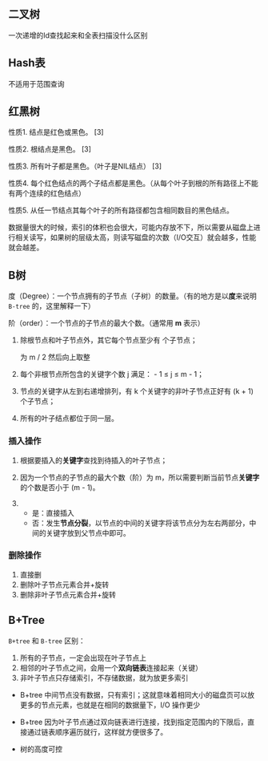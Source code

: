 ## 二叉树

一次递增的Id查找起来和全表扫描没什么区别

## Hash表

不适用于范围查询

## 红黑树

性质1. 结点是红色或黑色。 [3] 

性质2. 根结点是黑色。 [3] 

性质3. 所有叶子都是黑色。（叶子是NIL结点） [3] 

性质4. 每个红色结点的两个子结点都是黑色。（从每个叶子到根的所有路径上不能有两个连续的红色结点）

性质5. 从任一节结点其每个叶子的所有路径都包含相同数目的黑色结点。

数据量很大的时候，索引的体积也会很大，可能内存放不下，所以需要从磁盘上进行相关读写，如果树的层级太高，则读写磁盘的次数（I/O交互）就会越多，性能就会越差。

## B树

度（Degree）：一个节点拥有的子节点（子树）的数量。（有的地方是以**度**来说明 `B-tree` 的，这里解释一下）

阶（order）：一个节点的子节点的最大个数。（通常用 **m** 表示）

1. 除根节点和叶子节点外，其它每个节点至少有 个子节点；

    为 m / 2 然后向上取整

2. 每个非根节点所包含的关键字个数 j 满足： - 1 ≤ j ≤ m - 1；

3. 节点的关键字从左到右递增排列，有 k 个关键字的非叶子节点正好有 (k + 1) 个子节点；

4. 所有的叶子结点都位于同一层。

### 插入操作

1. 根据要插入的**关键字**查找到待插入的叶子节点；

2. 因为一个节点的子节点的最大个数（阶）为 m，所以需要判断当前节点**关键字**的个数是否小于 (m - 1)。

3. - 是：直接插入
   - 否：发生**节点分裂**，以节点的中间的关键字将该节点分为左右两部分，中间的关键字放到父节点中即可。

### 删除操作

1. 直接删
2. 删除叶子节点元素合并+旋转
3. 删除非叶子节点元素合并+旋转

## B+Tree

`B+tree` 和 `B-tree` 区别：

1. 所有的子节点，一定会出现在叶子节点上
2. 相邻的叶子节点之间，会用一个**双向链表**连接起来（关键）
3. 非叶子节点只存储索引，不存储数据，就为放更多索引

- B+tree 中间节点没有数据，只有索引；这就意味着相同大小的磁盘页可以放更多的节点元素，也就是在相同的数据量下，I/O 操作更少

- B+tree 因为叶子节点通过双向链表进行连接，找到指定范围内的下限后，直接通过链表顺序遍历就行，这样就方便很多了。

- 树的高度可控

